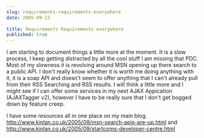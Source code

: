 ```yaml
---
slug: requirements-requirements-everywhere
date: 2005-09-13
 
title: Requirements Requirements everywhere
published: true
---
```

I am starting to document things a little more at the moment.  It is a slow process, I keep getting distracted by all the cool stuff I am missing that PDC.  Most of my slowness it is revolving around MSN opening up there search to a public API.  I don't really know whether it is worth me doing anything with it,  it is a soap API and doesn't seem to offer anything that I can't already pull from their RSS Searching and RSS results.  I will think a little more and I might see if I can offer some services in my next AJAX Appication (AJAXTagger v2), however I have to be really sure that I don't get bogged down by feature creep.<p />I have some resources all in one place on my main blog.  <a href="http://www.kinlan.co.uk/2005/09/msn-search-apis-are-up.html" title="MSN Search API's">http://www.kinlan.co.uk/2005/09/msn-search-apis-are-up.html</a> and <a href="http://www.kinlan.co.uk/2005/09/startcoms-developer-centre.html" title="Start.coms Developer Program">http://www.kinlan.co.uk/2005/09/startcoms-developer-centre.html</a><p />

